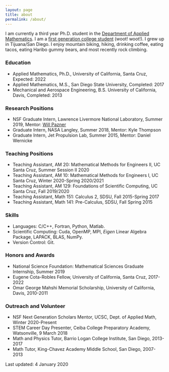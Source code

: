 ```yaml
---
layout: page
title: about
permalink: /about/
---
```


I am currently a third year Ph.D. student in the [Department of Applied Mathematics](https://www.soe.ucsc.edu/departments/applied-mathematics). I am a [first generation college student](https://firstgen.ucsc.edu) (woot! woot!). I grew up in Tijuana/San Diego. I enjoy mountain biking, hiking, drinking coffee, eating tacos, eating Haribo gummy bears, and most recently rock climbing.

### Education
- Applied Mathematics, Ph.D., University of California, Santa Cruz, Expected: 2022
- Applied Mathematics, M.S., San Diego State University, Completed: 2017
- Mechanical and Aerospace Engineering, B.S. University of California, Davis, Completed: 2013

### Research Positions
- NSF Graduate Intern, Lawrence Livermore National Laboratory, Summer 2019, Mentor: [Will Pazner](https://pazner.github.io)
- Graduate Intern, NASA Langley, Summer 2018, Mentor: Kyle Thompson
- Graduate Intern, Jet Propulsion Lab, Summer 2015, Mentor: Daniel Wernicke

### Teaching Positions
- Teaching Assistant, AM 20: Mathematical Methods for Engineers II, UC Santa Cruz, Summer Session II 2020
- Teaching Assistant, AM 10: Mathematical Methods for Engineers I, UC Santa Cruz, Winter 2020-Spring 2020/2021
- Teaching Assistant, AM 129: Foundations of Scientific Computing, UC Santa Cruz, Fall 2019/2020
- Teaching Assistant, Math 151: Calculus 2, SDSU, Fall 2015-Spring 2017
- Teaching Assistant, Math 141: Pre-Calculus, SDSU, Fall Spring 2015

### Skills
- Languages: C/C++, Fortran, Python, Matlab.
- Scientific Computing: Cuda, OpenMP, MPI, *Eigen* Linear Algebra Package, LAPACK, BLAS, NumPy.
- Version Control: Git.

### Honors and Awards
- National Science Foundation: Mathematical Sciences Graduate Internship, Summer 2019
- Eugene Cota-Robles Fellow, University of California, Santa Cruz, 2017-2022
- Omar George Mahshi Memorial Scholarship, University of California, Davis, 2010-2011

### Outreach and Volunteer
- NSF Next Generation Scholars Mentor, UCSC, Dept. of Applied Math, Winter 2020-Present
- STEM Career Day Presenter, Ceiba College Preparatory Academy, Watsonville, 9 March 2018
- Math and Physics Tutor, Barrio Logan College Institute, San Diego, 2013-2017
- Math Tutor, King-Chavez Academy Middle School, San Diego, 2007-2013

Last updated: 4 January 2020
